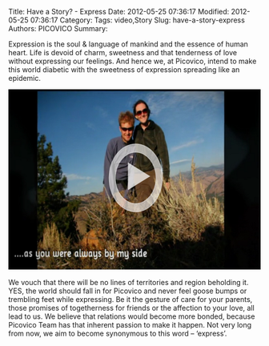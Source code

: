 Title: Have a Story? - Express
Date: 2012-05-25 07:36:17
Modified: 2012-05-25 07:36:17
Category: 
Tags: video,Story
Slug: have-a-story-express
Authors: PICOVICO
Summary: 

Expression is the soul &amp; language of mankind and the essence of human heart. Life is devoid of charm, sweetness and that tenderness of love without expressing our feelings. And hence we, at Picovico, intend to make this world diabetic with the sweetness of expression spreading like an epidemic.

<a href="http://www.picovico.com/play/f2caae51fd954ab39ac7b39dc808b9ef?utm_source=picovicoblog&amp;utm_medium=video&amp;utm_content=post-134" target='_blank'><img class="aligncenter size-full wp-image-142" title="As you were always by my side" src="theme/wp-content/uploads/2012/05/as_you_were.png" alt="Video Thumbnail" width="640" height="360" /></a>

We vouch that there will be no lines of territories and region beholding it. YES, the world should fall in for Picovico and never feel goose bumps or trembling feet while expressing. Be it the gesture of care for your parents, those promises of togetherness for friends or the affection to your love, all lead to us. We believe that relations would become more bonded, because Picovico Team has that inherent passion to make it happen. Not very long from now, we aim to become synonymous to this word – ‘express’.